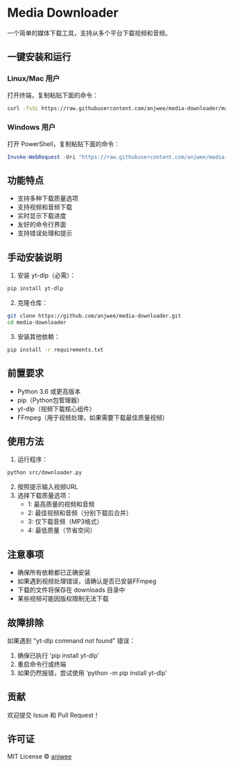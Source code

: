# Media Downloader

一个简单的媒体下载工具，支持从多个平台下载视频和音频。

## 一键安装和运行

### Linux/Mac 用户
打开终端，复制粘贴下面的命令：
```bash
curl -fsSL https://raw.githubusercontent.com/anjwee/media-downloader/main/quick_install.sh | bash
```

### Windows 用户 
打开 PowerShell，复制粘贴下面的命令：
```powershell
Invoke-WebRequest -Uri "https://raw.githubusercontent.com/anjwee/media-downloader/main/quick_install.ps1" -OutFile "quick_install.ps1"; .\quick_install.ps1
```

## 功能特点

- 支持多种下载质量选项
- 支持视频和音频下载
- 实时显示下载进度
- 友好的命令行界面
- 支持错误处理和提示

## 手动安装说明

1. 安装 yt-dlp（必需）：
```bash
pip install yt-dlp
```

2. 克隆仓库：
```bash
git clone https://github.com/anjwee/media-downloader.git
cd media-downloader
```

3. 安装其他依赖：
```bash
pip install -r requirements.txt
```

## 前置要求

- Python 3.6 或更高版本
- pip（Python包管理器）
- yt-dlp（视频下载核心组件）
- FFmpeg（用于视频处理，如果需要下载最佳质量视频）

## 使用方法

1. 运行程序：
```bash
python src/downloader.py
```

2. 按照提示输入视频URL
3. 选择下载质量选项：
   - 1: 最高质量的视频和音频
   - 2: 最佳视频和音频（分别下载后合并）
   - 3: 仅下载音频（MP3格式）
   - 4: 最低质量（节省空间）

## 注意事项

- 确保所有依赖都已正确安装
- 如果遇到视频处理错误，请确认是否已安装FFmpeg
- 下载的文件将保存在 downloads 目录中
- 某些视频可能因版权限制无法下载

## 故障排除

如果遇到 "yt-dlp command not found" 错误：
1. 确保已执行 'pip install yt-dlp'
2. 重启命令行或终端
3. 如果仍然报错，尝试使用 'python -m pip install yt-dlp'

## 贡献

欢迎提交 Issue 和 Pull Request！

## 许可证

MIT License © [anjwee](https://github.com/anjwee)